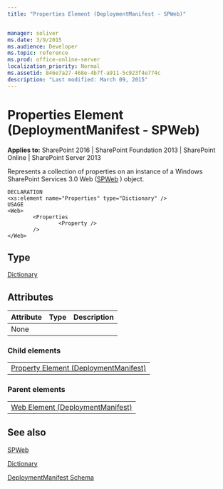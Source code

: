 ```yaml
---
title: "Properties Element (DeploymentManifest - SPWeb)"


manager: soliver
ms.date: 3/9/2015
ms.audience: Developer
ms.topic: reference
ms.prod: office-online-server
localization_priority: Normal
ms.assetid: 846e7a27-468e-4b7f-a911-5c923f4e774c
description: "Last modified: March 09, 2015"
---
```


# Properties Element (DeploymentManifest - SPWeb)

 
  
 **Applies to:** SharePoint 2016 | SharePoint Foundation 2013 | SharePoint Online | SharePoint Server 2013 
  
Represents a collection of properties on an instance of a Windows SharePoint Services 3.0 Web ([SPWeb](https://msdn.microsoft.com/library/Microsoft.SharePoint.SPWeb.aspx) ) object. 
  
```
DECLARATION
<xs:element name="Properties" type="Dictionary" />
USAGE
<Web>
        <Properties
                <Property />
        />
</Web>

```

## Type

[Dictionary](https://msdn.microsoft.com/library/System.Collections.Generic.Dictionary.aspx)
  
## Attributes

|**Attribute**|**Type**|**Description**|
|:-----|:-----|:-----|
|None  <br/> |||
   
### Child elements

||
|:-----|
|[Property Element (DeploymentManifest)](property-element-deploymentmanifest.md)
   
### Parent elements

||
|:-----|
|[Web Element (DeploymentManifest)](web-element-deploymentmanifest.md)
   
## See also



[SPWeb](https://msdn.microsoft.com/library/Microsoft.SharePoint.SPWeb.aspx)
  
[Dictionary](https://msdn.microsoft.com/library/System.Collections.Generic.Dictionary.aspx)


[DeploymentManifest Schema](deploymentmanifest-schema.md)

